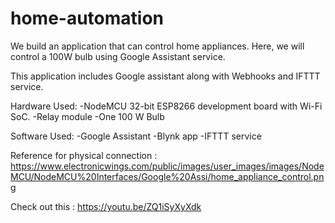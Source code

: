 # home-automation

We build an application that can control home appliances. Here, we will control a 100W bulb using Google Assistant service.

This application includes Google assistant along with Webhooks and IFTTT service.

Hardware Used:
-NodeMCU 32-bit ESP8266 development board with Wi-Fi SoC.
-Relay module
-One 100 W Bulb

Software Used:
-Google Assistant
-Blynk app
-IFTTT service

Reference for physical connection : https://www.electronicwings.com/public/images/user_images/images/NodeMCU/NodeMCU%20Interfaces/Google%20Assi/home_appliance_control.png

Check out this : https://youtu.be/ZQ1iSyXyXdk
